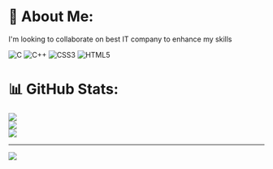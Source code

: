 # 💫 About Me:
I'm looking to collaborate on best IT company to enhance my skills



![C](https://img.shields.io/badge/c-%2300599C.svg?style=for-the-badge&logo=c&logoColor=white) ![C++](https://img.shields.io/badge/c++-%2300599C.svg?style=for-the-badge&logo=c%2B%2B&logoColor=white) ![CSS3](https://img.shields.io/badge/css3-%231572B6.svg?style=for-the-badge&logo=css3&logoColor=white) ![HTML5](https://img.shields.io/badge/html5-%23E34F26.svg?style=for-the-badge&logo=html5&logoColor=white)
# 📊 GitHub Stats:
![](https://github-readme-stats.vercel.app/api?username=sajani9060&theme=dark&hide_border=false&include_all_commits=false&count_private=false)<br/>
![](https://github-readme-streak-stats.herokuapp.com/?user=sajani9060&theme=dark&hide_border=false)<br/>
![](https://github-readme-stats.vercel.app/api/top-langs/?username=sajani9060&theme=dark&hide_border=false&include_all_commits=false&count_private=false&layout=compact)

---
[![](https://visitcount.itsvg.in/api?id=sajani9060&icon=0&color=0)](https://visitcount.itsvg.in)


